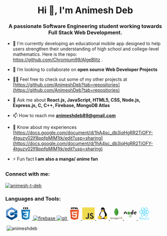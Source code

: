 <h1 align="center">Hi 👋, I'm Animesh Deb</h1>
<h3 align="center">A passionate Software Engineering student working towards Full Stack Web Development.</h3>

- 🔭 I'm currently developing an educational mobile app designed to help users strengthen their understanding of high school and college-level mathematics. Here is the repo: https://github.com/Chromium99/AlgeBlitz .

- 👯 I’m looking to collaborate on **open source Web Developer Projects**

- 👨‍💻 Feel free to check out some of my other projects at [https://github.com/AnimeshDeb?tab=repositories](https://github.com/AnimeshDeb?tab=repositories)

- 💬 Ask me about **React.js, JavaScript, HTML5, CSS, Node.js, Express.js, C, C++, Firebase, MongoDB Atlas**

- 📫 How to reach me **animeshdeb89@gmail.com**

- 📄 Know about my experiences [https://docs.google.com/document/d/1hA4sc_db3iqHgRR2TiOFY-4tguzy02lf8ppfpMlM1tk/edit?usp=sharing](https://docs.google.com/document/d/1hA4sc_db3iqHgRR2TiOFY-4tguzy02lf8ppfpMlM1tk/edit?usp=sharing)

- ⚡ Fun fact **I am also a manga/ anime fan**

<h3 align="left">Connect with me:</h3>
<p align="left">
<a href="https://linkedin.com/in/animesh-t-deb" target="blank"><img align="center" src="https://raw.githubusercontent.com/rahuldkjain/github-profile-readme-generator/master/src/images/icons/Social/linked-in-alt.svg" alt="animesh-t-deb" height="30" width="40" /></a>
</p>

<h3 align="left">Languages and Tools:</h3>
<p align="left"> <a href="https://www.w3schools.com/cpp/" target="_blank" rel="noreferrer"> <img src="https://raw.githubusercontent.com/devicons/devicon/master/icons/cplusplus/cplusplus-original.svg" alt="cplusplus" width="40" height="40"/> </a> <a href="https://www.w3schools.com/css/" target="_blank" rel="noreferrer"> <img src="https://raw.githubusercontent.com/devicons/devicon/master/icons/css3/css3-original-wordmark.svg" alt="css3" width="40" height="40"/> </a> <a href="https://firebase.google.com/" target="_blank" rel="noreferrer"> <img src="https://www.vectorlogo.zone/logos/firebase/firebase-icon.svg" alt="firebase" width="40" height="40"/> </a> <a href="https://git-scm.com/" target="_blank" rel="noreferrer"> <img src="https://www.vectorlogo.zone/logos/git-scm/git-scm-icon.svg" alt="git" width="40" height="40"/> </a> <a href="https://www.w3.org/html/" target="_blank" rel="noreferrer"> <img src="https://raw.githubusercontent.com/devicons/devicon/master/icons/html5/html5-original-wordmark.svg" alt="html5" width="40" height="40"/> </a> <a href="https://developer.mozilla.org/en-US/docs/Web/JavaScript" target="_blank" rel="noreferrer"> <img src="https://raw.githubusercontent.com/devicons/devicon/master/icons/javascript/javascript-original.svg" alt="javascript" width="40" height="40"/> </a> <a href="https://www.linux.org/" target="_blank" rel="noreferrer"> <img src="https://raw.githubusercontent.com/devicons/devicon/master/icons/linux/linux-original.svg" alt="linux" width="40" height="40"/> </a> <a href="https://www.mongodb.com/" target="_blank" rel="noreferrer"> <img src="https://raw.githubusercontent.com/devicons/devicon/master/icons/mongodb/mongodb-original-wordmark.svg" alt="mongodb" width="40" height="40"/> </a> <a href="https://nodejs.org" target="_blank" rel="noreferrer"> <img src="https://raw.githubusercontent.com/devicons/devicon/master/icons/nodejs/nodejs-original-wordmark.svg" alt="nodejs" width="40" height="40"/> </a> <a href="https://reactjs.org/" target="_blank" rel="noreferrer"> <img src="https://raw.githubusercontent.com/devicons/devicon/master/icons/react/react-original-wordmark.svg" alt="react" width="40" height="40"/> </a> </p>

<p>&nbsp;<img align="center" src="https://github-readme-stats.vercel.app/api?username=animeshdeb&show_icons=true&locale=en" alt="animeshdeb" /></p>

